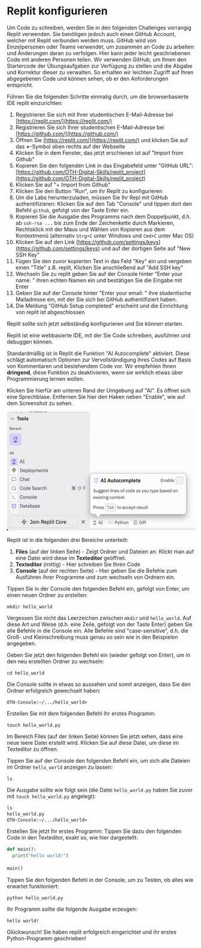 # Replit konfigurieren

Um Code zu schreiben, werden Sie in den folgenden Challenges vorrangig Replit verwenden. Sie benötigen jedoch auch einen GitHub Account, welcher mit Replit verbunden werden muss. GitHub wird von Einzelpersonen oder Teams verwendet, um zusammen an Code zu arbeiten und Änderungen daran zu verfolgen. Hier kann jeder leicht geschriebenen Code mit anderen Personen teilen. Wir verwenden GitHub, um Ihnen den Startercode der Übungsaufgaben zur Verfügung zu stellen und die Abgabe und Korrektur dieser zu verwalten. So erhalten wir leichten Zugriff auf Ihren abgegebenen Code und können sehen, ob er den Anforderungen entspricht.

Führen Sie die folgenden Schritte einmalig durch, um die browserbasierte IDE replit einzurichten:

1. Registrieren Sie sich mit Ihrer studentischen E-Mail-Adresse bei [https://replit.com/](https://replit.com/)
2. Registrieren Sie sich Ihrer studentischen E-Mail-Adresse bei [https://github.com/](https://github.com/)
3. Öffnen Sie [https://replit.com/](https://replit.com/) und klicken Sie auf das **+**-Symbol oben rechts auf der Webseite
4. Klicken Sie in dem Fenster, das jetzt erschienen ist auf "Import from Github" 
5. Kopieren Sie den folgenden Link in das Eingabefeld unter "GitHub URL": [https://github.com/OTH-Digital-Skills/replit_project](https://github.com/OTH-Digital-Skills/replit_project)
6. Klicken Sie auf "+ Import from Github"
7. Klicken Sie den Button "Run", um ihr Replit zu konfigurieren
8. Um die Labs herunterzuladen, müssen Sie Ihr Repl mit GitHub authentifizieren: Klicken Sie auf den Tab "Console" und tippen dort den Befehl `github`, gefolgt von der Taste Enter ein.
9. Kopieren Sie die Ausgabe des Programms nach dem Doppelpunkt, d.h. ab ```ssh-rsa ...``` bis zum Ende der Zeichenkette durch Markieren, Rechtsklick mit der Maus und Wählen von Kopieren aus dem Kontextmenü (alternativ ```Strg+C``` unter Windows und ```Cmd+C``` unter Mac OS)
10. Klicken Sie auf den Link [https://github.com/settings/keys](https://github.com/settings/keys) und auf der dortigen Seite auf "New SSH Key"
11. Fügen Sie den zuvor kopierten Text in das Feld "Key" ein und vergeben einen "Title" z.B. replit, Klicken Sie anschließend auf "Add SSH key"
12. Wechseln Sie zu replit geben Sie auf der Console hinter "Enter your name: " ihren echten Namen ein und bestätigen Sie die Eingabe mit Enter
13. Geben Sie auf der Console hinter "Enter your email: " ihre studentische Mailadresse ein, mit der Sie sich bei GitHub authentifiziert haben.
14. Die Meldung "GitHub Setup completed" erscheint und die Einrichtung von replit ist abgeschlossen

Replit sollte sich jetzt selbständig konfigurieren und Sie können starten.

Replit ist eine webbasierte IDE, mit der Sie Code schreiben, ausführen und debuggen können. 

Standardmäßig ist in Replit die Funktion "AI Autocomplete" aktiviert. Diese schlägt automatisch Optionen zur Vervollständigung ihres Codes auf Basis von Kommentaren und bestehendem Code vor. Wir empfehlen Ihnen **dringend**, diese Funktion zu deaktivieren, wenn sie wirklich etwas über Programmierung lernen wollen.

Klicken Sie hierfür am unteren Rand der Umgebung auf "AI". Es öffnet sich eine Sprechblase. Entfernen Sie hier den Haken neben "Enable", wie auf dem Screenshot zu sehen.

![04_replit_ai](img/04_replit_ai.png)

Replit ist in die folgenden drei Bereiche unterteilt:

1. **Files** (auf der linken Seite) - Zeigt Ordner und Dateien an. Klickt man auf eine Datei wird diese im **Texteditor** geöffnet.
2. **Texteditor** (mittig) - Hier schreiben Sie Ihren Code
3. **Console** (auf der rechten Seite) - Hier geben Sie die Befehle zum Ausführen Ihrer Programme und zum wechseln von Ordnern ein.

Tippen Sie in der Console den folgenden Befehl ein, gefolgt von Enter, um einen neuen Ordner zu erstellen:

~~~shell
mkdir hello_world
~~~

Vergessen Sie nicht das Leerzeichen zwischen ```mkdir``` und ```hello_world```. Auf diese Art und Weise (d.h. eine Zeile, gefolgt von der Taste Enter) geben Sie alle Befehle in die Console ein. Alle Befehle sind "case-sensitive", d.h. die Groß- und Kleinschreibung muss genau so sein wie in den Beispielen angegeben.

Geben Sie jetzt den folgenden Befehl ein (wieder gefolgt von Enter), um in den neu erstellten Ordner zu wechseln:

~~~shell
cd hello_world
~~~

Die Console sollte in etwas so aussehen und somit anzeigen, dass Sie den Ordner erfolgreich gewechselt haben:

~~~shell
OTH-Console:~/.../hello_world> 
~~~

Erstellen Sie mit dem folgenden Befehl Ihr erstes Programm:

~~~python
touch hello_world.py	
~~~

Im Bereich Files (auf der linken Seite) können Sie jetzt sehen, dass eine neue leere Datei erstellt wird. Klicken Sie auf diese Datei, um diese im Texteditor zu öffnen.

Tippen Sie auf der Console den folgenden Befehl ein, um sich alle Dateien im Ordner ```hello_world``` anzeigen zu lassen:

~~~shell
ls
~~~

Die Ausgabe sollte wie folgt sein (die Datei ```hello_world.py``` haben Sie zuvor mit ```touch hello_world.py``` angelegt):

~~~shell
ls
hello_world.py
OTH-Console:~/.../hello_world> 
~~~

Erstellen Sie jetzt Ihr erstes Programm: Tippen Sie dazu den folgenden Code in den Texteditor, exakt so, wie hier dargestellt:

~~~python
def main():
  print("hello world!")

main()
~~~

Tippen Sie den folgenden Befehl in der Console, um zu Testen, ob alles wie erwartet funktioniert:

~~~shell
python hello_world.py 
~~~

Ihr Programm sollte die folgende Ausgabe erzeugen:

~~~shell
hello world!
~~~

Glückwunsch! Sie haben replit erfolgreich eingerichtet und ihr erstes Python-Programm geschrieben!
